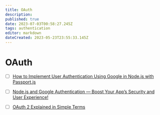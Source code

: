 ```yaml
---
title: OAuth
description: 
published: true
date: 2023-07-03T00:58:27.245Z
tags: authentication
editor: markdown
dateCreated: 2023-05-23T23:55:33.145Z
---
```


# OAuth
- [ ] [How to Implement User Authentication Using Google in Node.js with Passport.js](https://singh-sandeep.medium.com/how-to-implement-user-authentication-using-google-in-node-js-with-passport-js-f3a75decd06e)
- [ ] [Node.js and Google Authentication — Boost Your App’s Security and User Experience!](https://singh-sandeep.medium.com/node-js-and-google-authentication-boost-your-apps-security-and-user-experience-e56efb4ef961)
- [ ] [OAuth 2 Explained in Simple Terms](https://www.youtube.com/watch?v=ZV5yTm4pT8g&t=1s)

